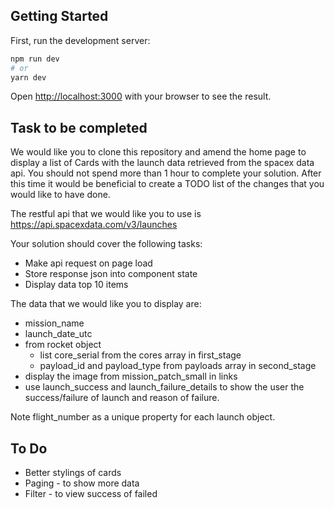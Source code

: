 ## Getting Started

First, run the development server:

```bash
npm run dev
# or
yarn dev
```

Open [http://localhost:3000](http://localhost:3000) with your browser to see the result.

## Task to be completed

We would like you to clone this repository and amend the home page to display a list of Cards with the launch data retrieved from the spacex data api. You should not spend more than 1 hour to complete your solution. After this time it would be beneficial to create a TODO list of the changes that you would like to have done.

The restful api that we would like you to use is https://api.spacexdata.com/v3/launches

Your solution should cover the following tasks:

- Make api request on page load
- Store response json into component state
- Display data top 10 items

The data that we would like you to display are:

- mission_name
- launch_date_utc
- from rocket object
  - list core_serial from the cores array in first_stage
  - payload_id and payload_type from payloads array in second_stage
- display the image from mission_patch_small in links
- use launch_success and launch_failure_details to show the user the success/failure of launch and reason of failure.

Note
flight_number as a unique property for each launch object.

## To Do

- Better stylings of cards
- Paging - to show more data
- Filter - to view success of failed
